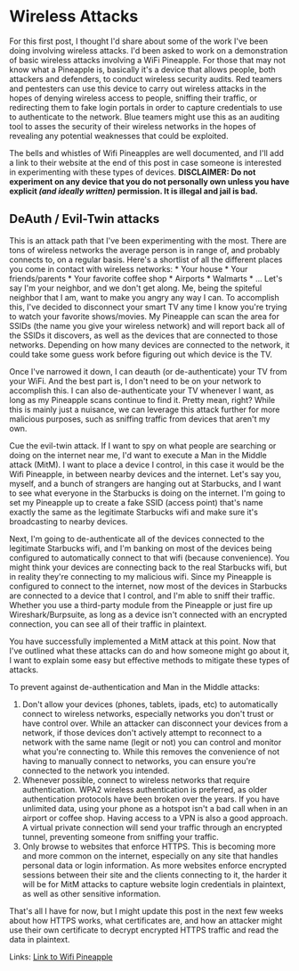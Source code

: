 # Wireless Attacks

For this first post, I thought I'd share about some of the work I've been doing involving wireless attacks. I'd been asked to work on a demonstration of basic wireless attacks involving a WiFi Pineapple. For those that may not know what a Pineapple is, basically it's a device that allows people, both attackers and defenders, to conduct wireless security audits. Red teamers and pentesters can use this device to carry out wireless attacks in the hopes of denying wireless access to people, sniffing their traffic, or redirecting them to fake login portals in order to capture credentials to use to authenticate to the network. Blue teamers might use this as an auditing tool to asses the security of their wireless networks in the hopes of revealing any potential weaknesses that could be exploited.

The bells and whistles of Wifi Pineapples are well documented, and I'll add a link to their website at the end of this post in case someone is interested in experimenting with these types of devices. **DISCLAIMER: Do not experiment on any device that you do not personally own unless you have explicit *(and ideally written)* permission. It is illegal and jail is bad.**

## DeAuth / Evil-Twin attacks

This is an attack path that I've been experimenting with the most. There are tons of wireless networks the average person is in range of, and probably connects to, on a regular basis. Here's a shortlist of all the different places you come in contact with wireless networks:
    * Your house
    * Your friends/parents
    * Your favorite coffee shop
    * Airports
    * Walmarts
    * ...
Let's say I'm your neighbor, and we don't get along. Me, being the spiteful neighbor that I am, want to make you angry any way I can. To accomplish this, I've decided to disconnect your smart TV any time I know you're trying to watch your favorite shows/movies. My Pineapple can scan the area for SSIDs (the name you give your wireless network) and will report back all of the SSIDs it discovers, as well as the devices that are connected to those networks. Depending on how many devices are connected to the network, it could take some guess work before figuring out which device is the TV.

Once I've narrowed it down, I can deauth (or de-authenticate) your TV from your WiFi. And the best part is, I don't need to be on your network to accomplish this. I can also de-authenticate your TV whenever I want, as long as my Pineapple scans continue to find it. Pretty mean, right? While this is mainly just a nuisance, we can leverage this attack further for more malicious purposes, such as sniffing traffic from devices that aren't my own.

Cue the evil-twin attack. If I want to spy on what people are searching or doing on the internet near me, I'd want to execute a Man in the Middle attack (MitM). I want to place a device I control, in this case it would be the Wifi Pineapple, in between nearby devices and the internet. Let's say you, myself, and a bunch of strangers are hanging out at Starbucks, and I want to see what everyone in the Starbucks is doing on the internet. I'm going to set my Pineapple up to create a fake SSID (access point) that's name exactly the same as the legitimate Starbucks wifi and make sure it's broadcasting to nearby devices.

Next, I'm going to de-authenticate all of the devices connected to the legitimate Starbucks wifi, and I'm banking on most of the devices being configured to automatically connect to that wifi (because convenience). You might think your devices are connecting back to the real Starbucks wifi, but in reality they're connecting to my malicious wifi. Since my Pineapple is configured to connect to the internet, now most of the devices in Starbucks are connected to a device that I control, and I'm able to sniff their traffic. Whether you use a third-party module from the Pineapple or just fire up Wireshark/Burpsuite, as long as a device isn't connected with an encrypted connection, you can see all of their traffic in plaintext.

You have successfully implemented a MitM attack at this point. Now that I've outlined what these attacks can do and how someone might go about it, I want to explain some easy but effective methods to mitigate these types of attacks.

To prevent against de-authentication and Man in the Middle attacks:
1. Don't allow your devices (phones, tablets, ipads, etc) to automatically connect to wireless networks, especially networks you don't trust or have control over. While an attacker can disconnect your devices from a network, if those devices don't actively attempt to reconnect to a network with the same name (legit or not) you can control and monitor what you're connecting to. While this removes the convenience of not having to manually connect to networks, you can ensure you're connected to the network you intended.
2. Whenever possible, connect to wireless networks that require authentication. WPA2 wireless authentication is preferred, as older authentication protocols have been broken over the years. If you have unlimited data, using your phone as a hotspot isn't a bad call when in an airport or coffee shop. Having access to a VPN is also a good approach. A virtual private connection will send your traffic through an encrypted tunnel, preventing someone from sniffing your traffic.
3. Only browse to websites that enforce HTTPS. This is becoming more and more common on the internet, especially on any site that handles personal data or login information. As more websites enforce encrypted sessions between their site and the clients connecting to it, the harder it will be for MitM attacks to capture website login credentials in plaintext, as well as other sensitive information.

That's all I have for now, but I might update this post in the next few weeks about how HTTPS works, what certificates are, and how an attacker might use their own certificate to decrypt encrypted HTTPS traffic and read the data in plaintext.

Links:
[Link to Wifi Pineapple](https://shop.hak5.org/products/wifi-pineapple)